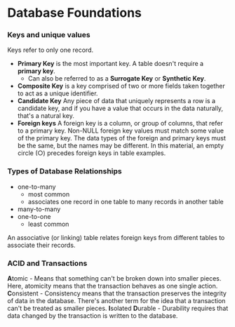 # Database Foundations

### Keys and unique values

Keys refer to only one record.

- **Primary Key** is the most important key.  A table doesn't require a **primary key**.
	- Can also be referred to as a **Surrogate Key** or **Synthetic Key**.
- **Composite Key** is a key comprised of two or more fields taken together to act as a unique identifier.
- **Candidate Key** Any piece of data that uniquely represents a row is a candidate key, and if you have a value that occurs in the data naturally, that's a natural key.
- **Foreign keys** A foreign key is a column, or group of columns, that refer to a primary key. Non-NULL foreign key values must match some value of the primary key. The data types of the foreign and primary keys must be the same, but the names may be different. In this material, an empty circle (○) precedes foreign keys in table examples.

### Types of Database Relationships

- one-to-many
	- most common
	- associates one record in one table to many records in another table
- many-to-many
- one-to-one
	- least common

An associative (or linking) table relates foreign keys from different tables to associate their records.

### ACID and Transactions
**A**tomic - Means that something can't be broken down into smaller pieces. Here, atomicity means that the transaction behaves as one single action.
**C**onsistent - Consistency means that the transaction preserves the integrity of data in the database. There's another term for the idea that a transaction can't be treated as smaller pieces.
**I**solated
**D**urable - Durability requires that data changed by the transaction is written to the database.
